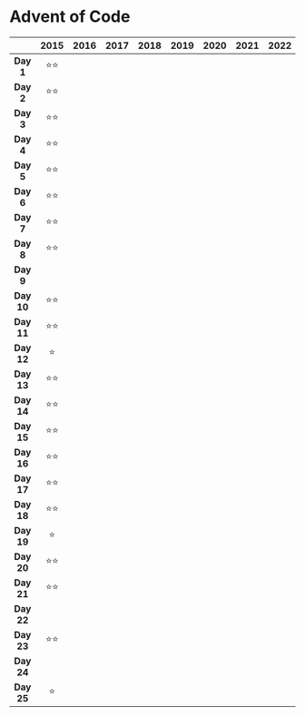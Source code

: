 # Advent of Code

|            | **2015** | **2016** | **2017** | **2018** | **2019** | **2020** | **2021** | **2022** | **2023** |
|:----------:|:--------:|:--------:|:--------:|:--------:|:--------:|:--------:|:--------:|:--------:|:--------:|
| **Day 1**  |    ⭐⭐    |          |          |          |          |          |          |          |    ⭐⭐    |
| **Day 2**  |    ⭐⭐    |          |          |          |          |          |          |          |    ⭐⭐    |
| **Day 3**  |    ⭐⭐    |          |          |          |          |          |          |          |    ⭐⭐    |
| **Day 4**  |    ⭐⭐    |          |          |          |          |          |          |          |    ⭐⭐    |
| **Day 5**  |    ⭐⭐    |          |          |          |          |          |          |          |    ⭐⭐    |
| **Day 6**  |    ⭐⭐    |          |          |          |          |          |          |          |    ⭐⭐    |
| **Day 7**  |    ⭐⭐    |          |          |          |          |          |          |          |    ⭐⭐    |
| **Day 8**  |    ⭐⭐    |          |          |          |          |          |          |          |    ⭐⭐    |
| **Day 9**  |          |          |          |          |          |          |          |          |    ⭐⭐    |
| **Day 10** |    ⭐⭐    |          |          |          |          |          |          |          |    ⭐     |
| **Day 11** |    ⭐⭐    |          |          |          |          |          |          |          |    ⭐⭐    |
| **Day 12** |    ⭐     |          |          |          |          |          |          |          |    ⭐     |
| **Day 13** |    ⭐⭐    |          |          |          |          |          |          |          |    ⭐     |
| **Day 14** |    ⭐⭐    |          |          |          |          |          |          |          |    ⭐     |
| **Day 15** |    ⭐⭐    |          |          |          |          |          |          |          |    ⭐⭐    |
| **Day 16** |    ⭐⭐    |          |          |          |          |          |          |          |          |
| **Day 17** |    ⭐⭐    |          |          |          |          |          |          |          |          |
| **Day 18** |    ⭐⭐    |          |          |          |          |          |          |          |          |
| **Day 19** |    ⭐     |          |          |          |          |          |          |          |    ⭐     |
| **Day 20** |    ⭐⭐    |          |          |          |          |          |          |          |    ⭐⭐    |
| **Day 21** |    ⭐⭐    |          |          |          |          |          |          |          |    ⭐     |
| **Day 22** |          |          |          |          |          |          |          |          |          |
| **Day 23** |    ⭐⭐    |          |          |          |          |          |          |          |          |
| **Day 24** |          |          |          |          |          |          |          |          |    ⭐     |
| **Day 25** |    ⭐     |          |          |          |          |          |          |          |          |